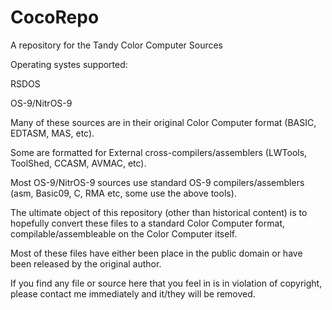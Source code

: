 # CocoRepo
A repository for the Tandy Color Computer Sources

Operating systes supported:

  RSDOS
  
  OS-9/NitrOS-9
  
Many of these sources are in their original Color Computer format (BASIC, EDTASM, MAS, etc).

Some are formatted for External cross-compilers/assemblers (LWTools, ToolShed, CCASM, AVMAC, etc).

Most OS-9/NitrOS-9 sources use standard OS-9 compilers/assemblers (asm, Basic09, C, RMA etc, some use the above tools).

The ultimate object of this repository (other than historical content) is to hopefully convert these files to a standard Color Computer format, compilable/assembleable on the Color Computer itself.

Most of these files have either been place in the public domain or have been released by the original author.

If you find any file or source here that you feel in is in violation of copyright, please contact me immediately and it/they will be removed.
